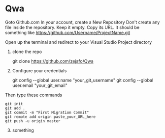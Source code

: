 # Qwa

Goto Github.com
In your account, create a New Repository
Don't create any file inside the repository. Keep it empty. Copy its URL. It should be something like https://github.com/Username/ProjectName.git

Open up the terminal and redirect to your Visual Studio Project directory

1. clone the repo

    git clone https://github.com/zejafo/Qwa

2. Configure your credentials

    git config --global user.name "your_git_username"
    git config --global user.email "your_git_email"

Then type these commands

    git init
    git add .
    git commit -m "First Migration Commit"
    git remote add origin paste_your_URL_here
    git push -u origin master

3. something